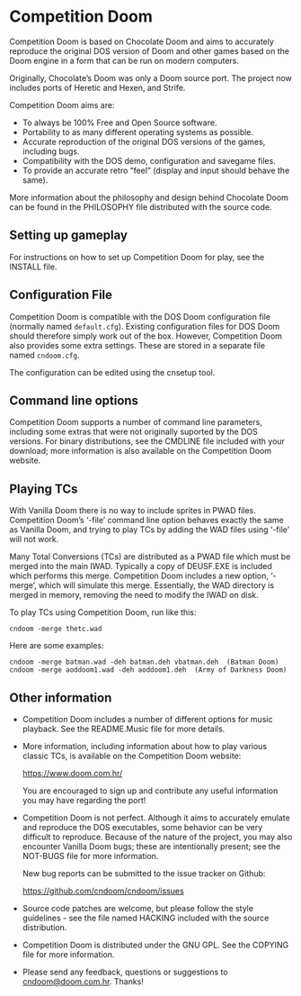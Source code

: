 # Competition Doom

Competition Doom is based on Chocolate Doom and aims to accurately
reproduce the original DOS version of Doom and other games based on
the Doom engine in a form that can be run on modern computers.

Originally, Chocolate’s Doom was only a Doom source port. The project
now includes ports of Heretic and Hexen, and Strife.

Competition Doom aims are:

 * To always be 100% Free and Open Source software.
 * Portability to as many different operating systems as possible.
 * Accurate reproduction of the original DOS versions of the games,
   including bugs.
 * Compatibility with the DOS demo, configuration and savegame files.
 * To provide an accurate retro “feel” (display and input should
   behave the same).

More information about the philosophy and design behind Chocolate Doom
can be found in the PHILOSOPHY file distributed with the source code.

## Setting up gameplay

For instructions on how to set up Competition Doom for play, see the
INSTALL file.

## Configuration File

Competition Doom is compatible with the DOS Doom configuration file
(normally named `default.cfg`). Existing configuration files for DOS
Doom should therefore simply work out of the box. However, Competition
Doom also provides some extra settings. These are stored in a
separate file named `cndoom.cfg`.

The configuration can be edited using the cnsetup tool.

## Command line options

Competition Doom supports a number of command line parameters, including
some extras that were not originally suported by the DOS versions. For
binary distributions, see the CMDLINE file included with your
download; more information is also available on the Competition Doom
website.

## Playing TCs

With Vanilla Doom there is no way to include sprites in PWAD files.
Competition Doom’s ‘-file’ command line option behaves exactly the same
as Vanilla Doom, and trying to play TCs by adding the WAD files using
‘-file’ will not work.

Many Total Conversions (TCs) are distributed as a PWAD file which must
be merged into the main IWAD. Typically a copy of DEUSF.EXE is
included which performs this merge. Competition Doom includes a new
option, ‘-merge’, which will simulate this merge. Essentially, the
WAD directory is merged in memory, removing the need to modify the
IWAD on disk.

To play TCs using Competition Doom, run like this:

```
cndoom -merge thetc.wad
```

Here are some examples:

```
cndoom -merge batman.wad -deh batman.deh vbatman.deh  (Batman Doom)
cndoom -merge aoddoom1.wad -deh aoddoom1.deh  (Army of Darkness Doom)
```

## Other information

 * Competition Doom includes a number of different options for music
   playback. See the README.Music file for more details.

 * More information, including information about how to play various
   classic TCs, is available on the Competition Doom website:

     https://www.doom.com.hr/

   You are encouraged to sign up and contribute any useful information
   you may have regarding the port!

 * Competition Doom is not perfect. Although it aims to accurately
   emulate and reproduce the DOS executables, some behavior can be very
   difficult to reproduce. Because of the nature of the project, you
   may also encounter Vanilla Doom bugs; these are intentionally
   present; see the NOT-BUGS file for more information.

   New bug reports can be submitted to the issue tracker on Github:

      https://github.com/cndoom/cndoom/issues

 * Source code patches are welcome, but please follow the style
   guidelines - see the file named HACKING included with the source
   distribution.

 * Competition Doom is distributed under the GNU GPL. See the COPYING
   file for more information.

 * Please send any feedback, questions or suggestions to
   cndoom@doom.com.hr. Thanks!
